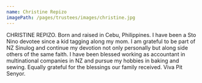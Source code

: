 ```yaml
---
name: Christine Repizo
imagePath: /pages/trustees/images/christine.jpg
---
```

CHRISTINE REPIZO. Born and raised in Cebu, Philippines. I have been a Sto Nino devotee since a kid tagging along my mom. I am grateful to be part of NZ Sinulog and continue my devotion not only personally but along side others of the same faith. I have been blessed working as accountant in multinational companies in NZ and pursue my hobbies in baking and sewing. Equally grateful for the blessings our family received. Viva Pit Senyor.
